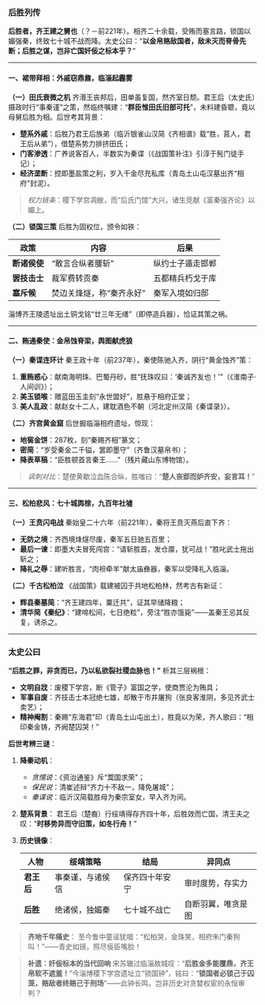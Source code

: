 ### **后胜列传**

**后胜者，齐王建之舅也**（？－前221年）。相齐二十余载，受贿而塞言路，锁国以媚强秦，终致七十城不战而降。太史公曰：“**以金帛赂敌国者，敌未灭而脊骨先断；后胜之谋，岂非亡国奸佞之标本乎？**”

------

#### **一、裙带拜相：外戚窃鼎鼐，临淄起霾雾**

**（一）田氏衰微之机**
 齐湣王丧邦后，田单虽复国，然齐室日颓。君王后（太史氏）摄政时行“事秦谨”之策，然临终嘱建：“​**​群臣惟田氏旧部可托​**​”，未料建昏聩，竟以母舅后胜为相。后世考其背景：

- **楚系外戚**：后胜乃君王后族弟（临沂银雀山汉简《齐相谱》载“胜，莒人，君王后从弟”），借楚系势力排挤田氏；
- **门客渗透**：广养说客百人，半数实为秦谍（《战国策补注》引淳于髡门徒手记）；
- **经济垄断**：控即墨盐策之利，岁入千金尽充私库（青岛土山屯汉墓出齐“相府”封泥）。

> *权力链条*：稷下学宫凋敝，而“后氏门馆”大兴，诸生竞献《富秦强齐论》以媚上。

**（二）锁国三策**
 后胜为固权位，颁令如铁：

| **政策**     | 内容                     | 后果             |
| ------------ | ------------------------ | ---------------- |
| **断诸侯使** | “敢言合纵者腰斩”         | 纵约士子遁走邯郸 |
| **罢技击士** | 裁军费转贡秦             | 五都精兵朽戈于库 |
| **塞斥候**   | 焚边关烽燧，称“秦齐永好” | 秦军入境如归邸   |

淄博齐王陵遗址出土铜戈铭“廿三年无缮”（即停造兵器），恰证其策之祸。

------

#### **二、贿通秦使：金帛蚀脊梁，舆图献虎狼**

**（一）秦谍连环计**
 秦王政十年（前237年），秦使陈驰入齐，阴行“黄金蚀齐”策：

1. **重贿惑心**：献南海明珠、巴蜀丹砂，胜“抚珠叹曰：‘秦诚齐友也！’”（《淮南子·人间训》）；
2. **美玉锁喉**：赠蓝田玉圭刻“永世盟好”，胜悬于相府正堂；
3. **美人乱政**：献赵女十二人，建耽酒色不朝（河北定州汉简《秦谍录》）。

**（二）齐宫黄金窟**
 后世掘临淄相府遗址，惊现：

- **地窖金饼**：287枚，刻“秦赐齐相”篆文；
- **密简**：“岁受秦金二千镒，罢即墨守”（齐鲁汉墓帛书）；
- **降表草稿**：“臣胜顿首言秦王……”（残片藏山东博物馆）。

> *讽刺对比*：楚使黄歇泣血陈合纵，胜嗤曰：“**楚人丧郢而妒齐安，妄言耳！**”

------

#### **三、松柏悲风：七十城舆榇，九百年社墟**

**（一）王贲闪电战**
 秦始皇二十六年（前221年），秦将王贲灭燕后直下齐：

- **无防之境**：齐西境烽燧尽废，秦军五日驰五百里；
- **最后一谏**：即墨大夫冒死闯宫：“请斩胜首，发仓廪，犹可战！”胜叱武士拖出斩之；
- **降礼之辱**：建听胜言，“肉袒牵羊”献太庙彝器，秦军以受降礼入临淄。

**（二）千古松柏泣**
 《战国策》载建被囚于共地松柏林，然考古有新证：

- **辉县秦墓简**：“齐王建四年，粟迁共”，证其早储降粮；
- **清华简《秦纪》**：“建啼松间，七日绝粒”，旁注“胜亦饿毙”——盖秦王忌其反复，诱杀之。

------

### **太史公曰**

**“后胜之罪，非贪而已，乃以私欲裂社稷血脉也！”** 析其三层祸根：

- **文明自戕**：废稷下学宫，断《管子》富国之学，使商贾沦为贿具；
- **军事自废**：齐技击士本冠绝七雄，却散于市井屠狗（张良客淮阴，多见齐武士卖艺）；
- **精神阉割**：秦赐“东海君”印（青岛土山屯出土），胜竟以为荣，齐人歌曰：“相印秦金铸，齐阙楚囚哭！”

**后世考辨三谜**：

1. **降秦动机**：

   - *贪懦说*：《资治通鉴》斥“鬻国求荣”；
   - *保民说*：清崔述辩“齐力十不敌一，降免屠城”；
   - *秦谍说*：临沂汉简载胜母为秦宗室女，早入齐为间。

2. **楚系背景**：
    君王后（楚裔）行绥靖得存齐四十年，后胜效而亡国，清王夫之叹：“​**​时移势异而守旧策，如冬行舟！​**​”

3. **历史镜像**：

   | **人物**   | 绥靖策略         | 结局           | 异同点             |
   | ---------- | ---------------- | -------------- | ------------------ |
   | **君王后** | 事秦谨，与诸侯信 | 保齐四十年安宁 | 审时度势，存实力   |
   | **后胜**   | 绝诸侯，独媚秦   | 七十城不战亡   | 自断羽翼，唯贪是图 |

> **齐地千年痛史**：
>  至今鲁中童谣犹唱：“松柏哭，金珠笑，相府朱门秦狗叫！”——青史如镜，照尽佞臣嘴脸！

> **补遗：奸佞标本的当代回响**
>  宋苏辙过临淄故城叹：“​**​后胜金多能覆鼎，齐王帛软不遮羞！​**​”今淄博稷下学宫遗址立“锁国钟”，铭曰：“​**​锁国者必锁己于囚笼，赂敌者终赂己于刑场​**​”——此钟长鸣，岂非历史对贪婪权宦的永恒审判？